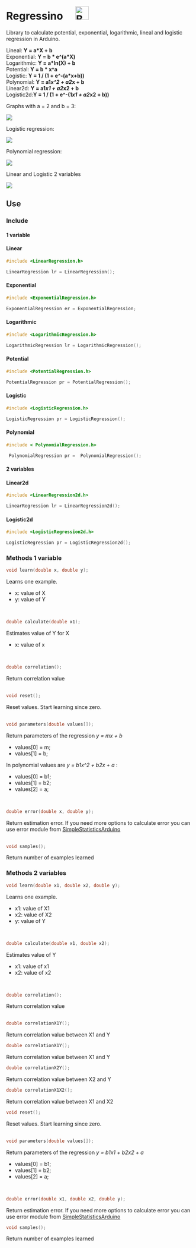 # Regressino &nbsp;&nbsp;&nbsp;&nbsp;<a href='https://ko-fi.com/I2I012UF3' target='_blank'><img height='36' style='border:0px;height:36px;' src='https://az743702.vo.msecnd.net/cdn/kofi1.png?v=2' border='0' alt='Buy Me a Coffee at ko-fi.com' /></a>

Library to calculate potential, exponential, logarithmic, lineal and logistic regression in Arduino.

Lineal: **Y = a*X + b**  
Exponential: **Y = b * e^(a*X)**   
Logarithmic: **Y = a*ln(X) + b**  
Potential: **Y = b * x^a**  
Logistic: **Y = 1 / (1 + e^-(a*x+b))**  
Polynomial: **Y = a1*x^2 + a2*x + b**  
Linear2d: **Y = a1*x1 + a2*x2 + b**  
Logistic2d:**Y = 1 / (1 + e^-(1*x1 + a2*x2 + b))** 

Graphs with a = 2 and b = 3:

![](https://raw.githubusercontent.com/cubiwan/Regressino/master/Regressino.png)

Logistic regression:

![](https://raw.githubusercontent.com/cubiwan/Regressino/master/Logistic.png)

Polynomial regression:

![](https://raw.githubusercontent.com/cubiwan/Regressino/master/polynomial.png)

Linear and Logistic 2 variables

![](https://raw.githubusercontent.com/cubiwan/Regressino/master/Linear2.png)

## Use

### Include 

#### 1 variable

#### Linear 

```c
#include <LinearRegression.h>

LinearRegression lr = LinearRegression();
```

#### Exponential 

```c
#include <ExponentialRegression.h>

ExponentialRegression er = ExponentialRegression;
```

#### Logarithmic 

```c
#include <LogarithmicRegression.h>

LogarithmicRegression lr = LogarithmicRegression();
```

#### Potential

```c
#include <PotentialRegression.h>

PotentialRegression pr = PotentialRegression();
```

#### Logistic

```c
#include <LogisticRegression.h>

LogisticRegression pr = LogisticRegression();
```

#### Polynomial

```c
#include < PolynomialRegression.h>

 PolynomialRegression pr =  PolynomialRegression();
```

#### 2 variables

#### Linear2d

```c
#include <LinearRegression2d.h>

LinearRegression lr = LinearRegression2d();
```

#### Logistic2d 

```c
#include <LogisticRegression2d.h>

LogisticRegression pr = LogisticRegression2d();
```

### Methods 1 variable

```c
void learn(double x, double y);  
```

Learns one example.
* x: value of X
* y: value of Y  
<br>
  
```c
double calculate(double x1);  
```

Estimates value of Y for X
* x: value of x  
<br>
  
```c
double correlation();  
```

Return correlation value  
<br>
   
```c
void reset();  
```

Reset values. Start learning since zero.  
<br>
  
```c
void parameters(double values[]);
```

Return parameters of the regression *y = mx + b*
* values[0] = m;
* values[1] = b;  

In polynomial values are *y = b1x^2 + b2x + a* :
* values[0] = b1;
* values[1] = b2;  
* values[2] = a;  
<br>  

```c
double error(double x, double y);  
```
  
Return estimation error. If you need more options to calculate error you can use error module from [SimpleStatisticsArduino](https://github.com/cubiwan/SimpleStatisticsArduino)  
<br>
  
```c
void samples();
```
Return number of examples learned


### Methods 2 variables

```c
void learn(double x1, double x2, double y);  
```

Learns one example.
* x1: value of X1
* x2: value of X2
* y: value of Y  
<br>
  
```c
double calculate(double x1, double x2);  
```

Estimates value of Y 
* x1: value of x1 
* x2: value of x2  
<br>
  
```c
double correlation();  
```

Return correlation value  
<br>

```c
double correlationX1Y();  
```

Return correlation value between X1 and Y
<br>

```c
double correlationX1Y();  
```

Return correlation value between X1 and Y
<br>
   
```c
double correlationX2Y();  
```

Return correlation value between X2 and Y
<br>
   
```c
double correlationX1X2();  
```

Return correlation value between X1 and X2
<br>
      

```c
void reset();  
```

Reset values. Start learning since zero.  
<br>
  
```c
void parameters(double values[]);
```

Return parameters of the regression *y = b1x1 + b2x2 + a*
* values[0] = b1;
* values[1] = b2;
* values[2] = a;  
<br>  

```c
double error(double x1, double x2, double y);  
```
  
Return estimation error. If you need more options to calculate error you can use error module from [SimpleStatisticsArduino](https://github.com/cubiwan/SimpleStatisticsArduino) 
<br>
  
```c
void samples();
```
Return number of examples learned

